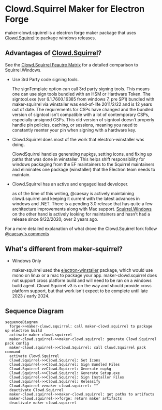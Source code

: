 # Clowd.Squirrel Maker for Electron Forge

maker-clowd.squirrel is a electron forge maker package that uses [Clowd.Squirrel](https://github.com/clowd/Clowd.Squirrel) to package windows releases.

## Advantages of [Clowd.Squirrel](https://github.com/clowd/Clowd.Squirrel)?

See the [Clowd.Squirrel Feautre Matrix](https://github.com/clowd/Clowd.Squirrel#feature-matrix) for a detailed comparison to Squirrel.Windows.

- Use 3rd Party code signing tools.

  The signTemplate option can call 3rd party signing tools. This means one can use sign tools bundled with an HSM or Hardware Token. The signtool.exe (ver 6.1.7600.16385 from windows 7, pre SP1) bundled with maker-squirrel via winstaller was end-of-life 2011/2/22 and is 12 years out of date. The requirements for CSPs have changed and the bundled version of signtool isn't compatible with a lot of contemporary CSPs, especially unsigned CSPs. This old version of signtool doesn't properly handle pin policies, caching, or sessions, meaning you need to constantly reenter your pin when signing with a hardware key.

- Clowd.Squirrel does most of the work that electron-winstaller was doing.

  ClowdSquirrel handles generating nupkgs, setting icons, and fixing up paths that was done in winstaller. This helps shift responsibility for windows packaging from the EF maintainers to the Squirrel maintainers and eliminates one package (winstaller) that the Electron team needs to maintain.

- Clowd.Squirrel has an active and engaged lead developer.

  as of the time of this writing, @caesay is actively maintaining clowd.squirrel and keeping it current with the latest advances in windows and .NET. There is a pending 3.0 release that has quite a few architecture improvements along with Mac support. [Squirrel.Windows](https://github.com/Squirrel/Squirrel.Windows) on the other hand is actively looking for maintainers and hasn't had a release since 9/22/2020, over 2 years ago.


For a more detailed explanation of what drove the Clowd.Squirrel fork follow [@caesay's comments](https://github.com/Squirrel/Squirrel.Windows/issues/1470#issuecomment-901038089)

## What's different from maker-squirrel?

- Windows Only

  maker-squirrel used the [electron-winstaller](https://github.com/electron/windows-installer) package, which would use mono on linux or a mac to package your app. maker-clowd.squirrel does not support cross platform build and will need to be ran on a windows build agent. Clowd.Squirrel v3 is on the way and should provide cross platform support, but that work isn't expect to be complete until late 2023 / early 2024.

## Sequence Diagram

```mermaid
sequenceDiagram
  forge->>maker-clowd.squirrel: call maker-clowd.squirrel to package up electron build
  activate maker-clowd.squirrel
  maker-clowd.squirrel->>maker-clowd.squirrel: generate Clowd.Squirrel pack config
  maker-clowd.squirrel->>Clowd.Squirrel: call Clowd.Squirrel pack command
  activate Clowd.Squirrel
  Clowd.Squirrel->>Clowd.Squirrel: Set Icons
  Clowd.Squirrel->>Clowd.Squirrel: Sign Bundled Files
  Clowd.Squirrel->>Clowd.Squirrel: Generate nupkg
  Clowd.Squirrel->>Clowd.Squirrel: Generate Setup.exe
  Clowd.Squirrel->>Clowd.Squirrel: Sign Installer Files
  Clowd.Squirrel->>Clowd.Squirrel: Releasify
  Clowd.Squirrel->>maker-clowd.squirrel: ""
  deactivate Clowd.Squirrel
  maker-clowd.squirrel->>maker-clowd.squirrel: get paths to artifacts
  maker-clowd.squirrel->>forge: return maker artifacts
  deactivate maker-clowd.squirrel
```
